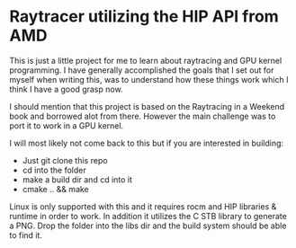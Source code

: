 # Raytracer utilizing the HIP API from AMD

This is just a little project for me to learn about raytracing and GPU kernel programming.
I have generally accomplished the goals that I set out for myself when writing this, 
was to understand how these things work which I think I have a good grasp now. 

I should mention that this project is based on the Raytracing in a Weekend book
and borrowed alot from there. However the main challenge was to port it to work 
in a GPU kernel. 

I will most likely not come back to this but if you are interested in building:

- Just git clone this repo
- cd into the folder
- make a build dir and cd into it
- cmake .. && make

Linux is only supported with this and it requires rocm and HIP libraries & runtime in order to work. In addition it utilizes
the C STB library to generate a PNG. Drop the folder into the libs dir and the build system should be able to find it.

